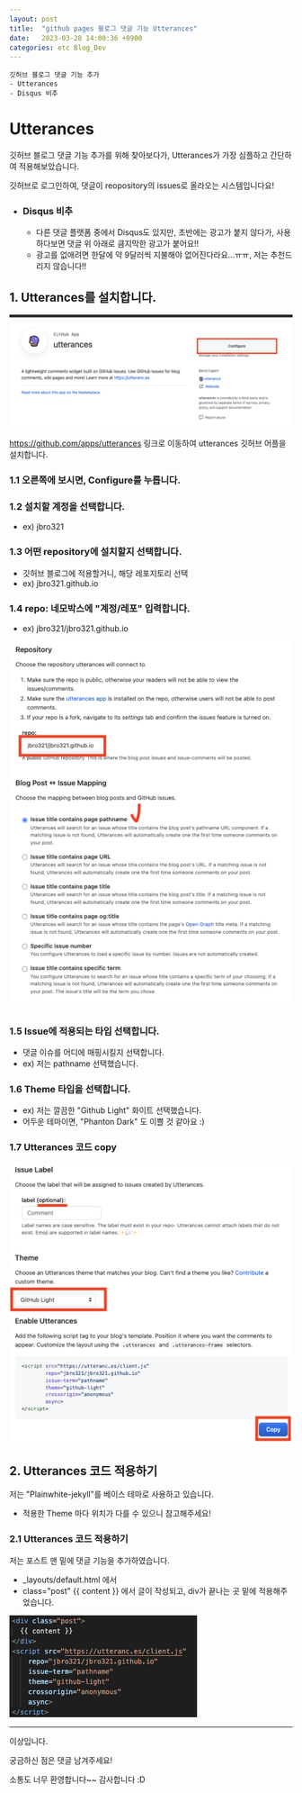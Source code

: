 ```yaml
---
layout: post
title:  "github pages 블로그 댓글 기능 Utterances"
date:   2023-03-28 14:00:36 +0900
categories: etc Blog_Dev
---
```

```
깃허브 블로그 댓글 기능 추가
- Utterances
- Disqus 비추
```

# Utterances

깃허브 블로그 댓글 기능 추가를 위해 찾아보다가, Utterances가 가장 심플하고 간단하여 적용해보았습니다.

깃허브로 로그인하여, 댓글이 reopository의 issues로 올라오는 시스템입니다요!

* ### Disqus 비추
    * 다른 댓글 플랫폼 중에서 Disqus도 있지만, 초반에는 광고가 붙지 않다가, 사용하다보면 댓글 위 아래로 큼지막한 광고가 붙어요!!
    * 광고를 없애려면 한달에 약 9달러씩 지불해야 없어진다라요...ㅠㅠ, 저는 추천드리지 않습니다!!

## 1. Utterances를 설치합니다.

![Utterances_page](/assets/img/etc/Blog_Dev/Utterances/Utterances_page1.png)

https://github.com/apps/utterances 링크로 이동하여 utterances 깃허브 어플을 설치합니다.

### 1.1 오른쪽에 보시면, Configure를 누릅니다.

### 1.2 설치할 계정을 선택합니다.
- ex) jbro321

### 1.3 어떤 repository에 설치할지 선택합니다.
- 깃허브 블로그에 적용할거니, 해당 레포지토리 선택
- ex) jbro321.github.io

### 1.4 repo: 네모박스에 "계정/레포" 입력합니다.
- ex) jbro321/jbro321.github.io

![Utterances_page](/assets/img/etc/Blog_Dev/Utterances/Utterances_page2.png)

### 1.5 Issue에 적용되는 타입 선택합니다.
- 댓글 이슈를 어디에 매핑시킬지 선택합니다.
- ex) 저는 pathname 선택했습니다.

### 1.6 Theme 타입을 선택합니다.
- ex) 저는 깔끔한 "Github Light" 화이트 선택했습니다.
- 어두운 테마이면, "Phanton Dark" 도 이쁠 것 같아요 :)

### 1.7 Utterances 코드 copy

![Utterances_page](/assets/img/etc/Blog_Dev/Utterances/Utterances_page3.png)

## 2. Utterances 코드 적용하기

저는 "Plainwhite-jekyll"를 베이스 테마로 사용하고 있습니다.

- 적용한 Theme 마다 위치가 다를 수 있으니 참고해주세요!

### 2.1 Utterances 코드 적용하기

저는 포스트 맨 밑에 댓글 기능을 추가하였습니다.

- _layouts/default.html 에서
- class="post" {{ content }} 에서 글이 작성되고, div가 끝나는 곳 밑에 적용해주었습니다.

![Utterances_page](/assets/img/etc/Blog_Dev/Utterances/Utterances_code_apply.png)

---

이상입니다.

궁금하신 점은 댓글 남겨주세요!

소통도 너무 환영합니다~~ 감사합니다 :D